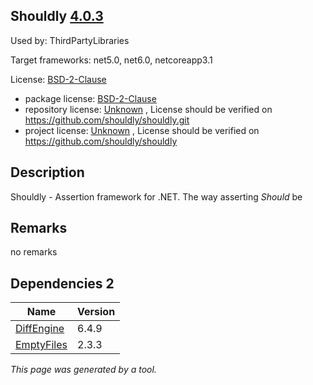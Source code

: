 Shouldly [4.0.3](https://www.nuget.org/packages/Shouldly/4.0.3)
--------------------

Used by: ThirdPartyLibraries

Target frameworks: net5.0, net6.0, netcoreapp3.1

License: [BSD-2-Clause](../../../../licenses/bsd-2-clause) 

- package license: [BSD-2-Clause](https://licenses.nuget.org/BSD-2-Clause) 
- repository license: [Unknown](https://github.com/shouldly/shouldly.git) , License should be verified on https://github.com/shouldly/shouldly.git
- project license: [Unknown](https://github.com/shouldly/shouldly) , License should be verified on https://github.com/shouldly/shouldly

Description
-----------
Shouldly - Assertion framework for .NET. The way asserting *Should* be

Remarks
-----------
no remarks


Dependencies 2
-----------

|Name|Version|
|----------|:----|
|[DiffEngine](../../../../packages/nuget.org/diffengine/6.4.9)|6.4.9|
|[EmptyFiles](../../../../packages/nuget.org/emptyfiles/2.3.3)|2.3.3|

*This page was generated by a tool.*